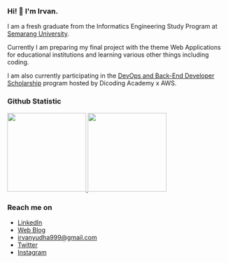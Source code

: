### Hi! 👋 I'm Irvan.

I am a fresh graduate from the Informatics Engineering Study Program at <a href="https://usm.ac.id/id/">Semarang University</a>.<br>

Currently I am preparing my final project with the theme Web Applications for educational institutions and learning various other things including coding.<br>

I am also currently participating in the <a href="https://aws.dicoding.com/">DevOps and Back-End Developer Scholarship</a> program hosted by Dicoding Academy x AWS.<br>

### Github Statistic
<p align="left">
<a href="https://github.com/irvanyd/">
  <img height="180em" src="https://github-readme-stats-eight-theta.vercel.app/api?username=irvanyd&show_icons=true&theme=algolia&include_all_commits=true&count_private=true"/>
  <img height="180em" src="https://github-readme-stats-eight-theta.vercel.app/api/top-langs/?username=irvanyd&layout=compact&langs_count=8&theme=algolia"/>
</a>
</p>

### Reach me on
- <a href="https://id.linkedin.com/in/irvan-yudha-andika-82419b204">LinkedIn</a>
- <a href="https://indodigitalmedia.blogspot.com/">Web Blog</a>
- irvanyudha999@gmail.com
- <a href="https://twitter.com/irvnyd">Twitter</a>
- <a href="https://www.instagram.com/irvanyd_/">Instagram</a>
